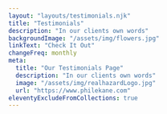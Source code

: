 ```yaml
---
layout: "layouts/testimonials.njk"
title: "Testimonials"
description: "In our clients own words"
backgroundImage: "/assets/img/flowers.jpg"
linkText: "Check It Out"
changeFreq: monthly
meta:
  title: "Our Testimonials Page"
  description: "In our clients own words"
  image: "/assets/img/realhazardLogo.jpg"
  url: "https://www.philekane.com"  
eleventyExcludeFromCollections: true
---
```


